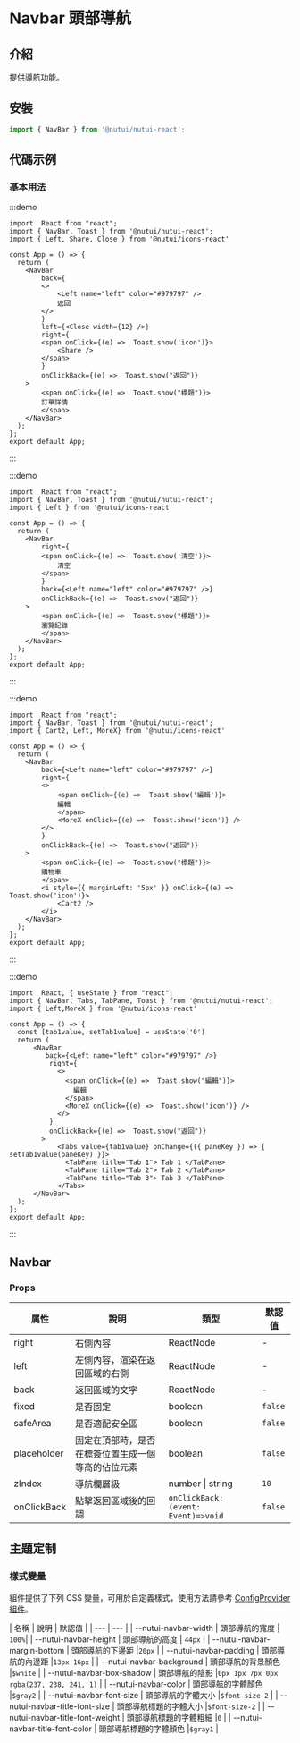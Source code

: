 # Navbar 頭部導航

## 介紹 


提供導航功能。

## 安裝

```ts
import { NavBar } from '@nutui/nutui-react';
```

## 代碼示例

### 基本用法

:::demo
```tsx
import  React from "react";
import { NavBar, Toast } from '@nutui/nutui-react';
import { Left, Share, Close } from '@nutui/icons-react'

const App = () => {
  return ( 
    <NavBar
        back={
        <>
            <Left name="left" color="#979797" />
            返回
        </>
        }
        left={<Close width={12} />}
        right={
        <span onClick={(e) =>  Toast.show('icon')}>
            <Share />
        </span>
        }
        onClickBack={(e) =>  Toast.show("返回")}
    >
        <span onClick={(e) =>  Toast.show("標題")}>
        訂單詳情
        </span>
    </NavBar>
  );
};  
export default App;

```
:::

:::demo
```tsx
import  React from "react";
import { NavBar, Toast } from '@nutui/nutui-react';
import { Left } from '@nutui/icons-react'

const App = () => {
  return ( 
    <NavBar
        right={
        <span onClick={(e) =>  Toast.show('清空')}>
            清空
        </span>
        }
        back={<Left name="left" color="#979797" />}
        onClickBack={(e) =>  Toast.show("返回")}
    >
        <span onClick={(e) =>  Toast.show("標題")}>
        瀏覽記錄
        </span>
    </NavBar>
  );
};  
export default App;

```
:::

:::demo
```tsx
import  React from "react";
import { NavBar, Toast } from '@nutui/nutui-react';
import { Cart2, Left, MoreX} from '@nutui/icons-react'

const App = () => {
  return ( 
    <NavBar
        back={<Left name="left" color="#979797" />}
        right={
        <>
            <span onClick={(e) =>  Toast.show('編輯')}>
            編輯
            </span>
            <MoreX onClick={(e) =>  Toast.show('icon')} />
        </>
        }
        onClickBack={(e) =>  Toast.show("返回")}
    >
        <span onClick={(e) =>  Toast.show("標題")}>
        購物車
        </span>
        <i style={{ marginLeft: '5px' }} onClick={(e) =>  Toast.show('icon')}>
            <Cart2 />
        </i>
    </NavBar>
  );
};  
export default App;

```
:::

:::demo
```tsx
import  React, { useState } from "react";
import { NavBar, Tabs, TabPane, Toast } from '@nutui/nutui-react';
import { Left,MoreX } from '@nutui/icons-react'

const App = () => {
  const [tab1value, setTab1value] = useState('0')
  return (   
      <NavBar
         back={<Left name="left" color="#979797" />}
          right={
            <>
              <span onClick={(e) =>  Toast.show("編輯")}>
                編輯
              </span>
              <MoreX onClick={(e) =>  Toast.show('icon')} />
            </>
          }
          onClickBack={(e) =>  Toast.show("返回")}
        >
            <Tabs value={tab1value} onChange={({ paneKey }) => { setTab1value(paneKey) }}>
              <TabPane title="Tab 1"> Tab 1 </TabPane>
              <TabPane title="Tab 2"> Tab 2 </TabPane>
              <TabPane title="Tab 3"> Tab 3 </TabPane>
            </Tabs>
      </NavBar>
  );
};  
export default App;

```
:::

## Navbar

### Props  

| 属性 | 說明 | 類型    | 默認值  |
|------------|--------------------|---------|---------|
| right | 右側內容 | ReactNode  | -       |
| left        | 左側內容，渲染在返回區域的右側 | ReactNode  | -       |   
| back        | 返回區域的文字 | ReactNode  | -       |   
| fixed            | 是否固定 | boolean  | `false`       |   
| safeArea | 是否適配安全區 | boolean  | `false`       |   
| placeholder      | 固定在頂部時，是否在標簽位置生成一個等高的佔位元素 | boolean  | `false`    |
| zIndex           | 導航欄層級           | number \| string  | `10`    |
| onClickBack             | 點擊返回區域後的回調 | `onClickBack:(event: Event)=>void` | `false`|


## 主題定制

### 樣式變量

組件提供了下列 CSS 變量，可用於自定義樣式，使用方法請參考 [ConfigProvider 組件](#/zh-CN/component/configprovider)。

| 名稱 | 說明 | 默認值 |
| --- | --- |
| --nutui-navbar-width | 頭部導航的寬度 | `100%`|
| --nutui-navbar-height | 頭部導航的高度 | `44px` |
| --nutui-navbar-margin-bottom | 頭部導航的下邊距 |`20px` |
| --nutui-navbar-padding | 頭部導航的內邊距 |`13px 16px` |
| --nutui-navbar-background | 頭部導航的背景顏色 |`$white` |
| --nutui-navbar-box-shadow | 頭部導航的陰影 |`0px 1px 7px 0px rgba(237, 238, 241, 1)` |
| --nutui-navbar-color | 頭部導航的字體顏色 |`$gray2` |
| --nutui-navbar-font-size | 頭部導航的字體大小 |`$font-size-2` |
| --nutui-navbar-title-font-size | 頭部導航標題的字體大小 |`$font-size-2` |
| --nutui-navbar-title-font-weight | 頭部導航標題的字體粗細 |`0` |
| --nutui-navbar-title-font-color | 頭部導航標題的字體顏色 |`$gray1` |


